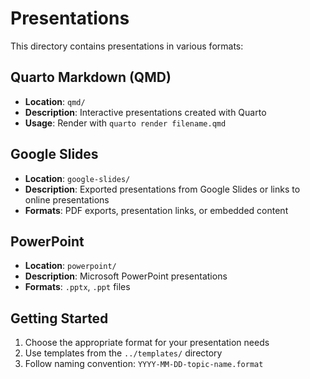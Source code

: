 # Presentations

This directory contains presentations in various formats:

## Quarto Markdown (QMD)
- **Location**: `qmd/`
- **Description**: Interactive presentations created with Quarto
- **Usage**: Render with `quarto render filename.qmd`

## Google Slides
- **Location**: `google-slides/`
- **Description**: Exported presentations from Google Slides or links to online presentations
- **Formats**: PDF exports, presentation links, or embedded content

## PowerPoint
- **Location**: `powerpoint/`
- **Description**: Microsoft PowerPoint presentations
- **Formats**: `.pptx`, `.ppt` files

## Getting Started
1. Choose the appropriate format for your presentation needs
2. Use templates from the `../templates/` directory
3. Follow naming convention: `YYYY-MM-DD-topic-name.format`